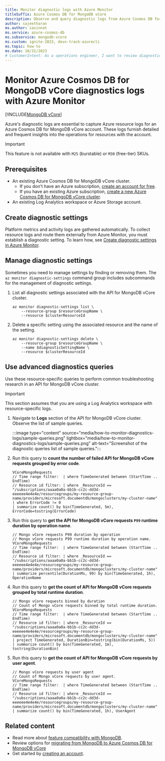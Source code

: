 ```yaml
---
title: Monitor diagnostic logs with Azure Monitor
titleSuffix: Azure Cosmos DB for MongoDB vCore
description: Observe and query diagnostic logs from Azure Cosmos DB for MongoDB vCore using Azure Monitor Log Analytics.
author: sajeetharan
ms.author: sasinnat
ms.service: azure-cosmos-db
ms.subservice: mongodb-vcore
ms.custom: ignite-2023, devx-track-azurecli
ms.topic: how-to
ms.date: 10/31/2023
# CustomerIntent: As a operations engineer, I want to review diagnostic logs so that I troubleshoot issues as they occur.
---
```


# Monitor Azure Cosmos DB for MongoDB vCore diagnostics logs with Azure Monitor

[!INCLUDE[MongoDB vCore](~/reusable-content/ce-skilling/azure/includes/cosmos-db/includes/appliesto-mongodb-vcore.md)]

Azure's diagnostic logs are essential to capture Azure resource logs for an Azure Cosmos DB for MongoDB vCore account. These logs furnish detailed and frequent insights into the operations for resources with the account.

> [!IMPORTANT]
> This feature is not available with `M25` (burstable) or `M30` (free-tier) SKUs.

## Prerequisites

- An existing Azure Cosmos DB for MongoDB vCore cluster.
  - If you don't have an Azure subscription, [create an account for free](https://azure.microsoft.com/free).
  - If you have an existing Azure subscription, [create a new Azure Cosmos DB for MongoDB vCore cluster](quickstart-portal.md).
- An existing Log Analytics workspace or Azure Storage account.

## Create diagnostic settings

Platform metrics and activity logs are gathered automatically. To collect resource logs and route them externally from Azure Monitor, you must establish a diagnostic setting. To learn how, see [Create diagnostic settings in Azure Monitor](/azure/azure-monitor/essentials/create-diagnostic-settings?tabs=cli).

## Manage diagnostic settings

Sometimes you need to manage settings by finding or removing them. The `az monitor diagnostic-settings` command group includes subcommands for the management of diagnostic settings.

1. List all diagnostic settings associated with the API for MongoDB vCore cluster.

    ```azurecli
    az monitor diagnostic-settings list \
        --resource-group $resourceGroupName \
        --resource $clusterResourceId
    ```

1. Delete a specific setting using the associated resource and the name of the setting.

    ```azurecli
    az monitor diagnostic-settings delete \
        --resource-group $resourceGroupName \
        --name $diagnosticSettingName \
        --resource $clusterResourceId
    ```

## Use advanced diagnostics queries

Use these resource-specific queries to perform common troubleshooting research in an API for MongoDB vCore cluster.

> [!IMPORTANT]
> This section assumes that you are using a Log Analytics workspace with resource-specific logs.

1. Navigate to **Logs** section of the API for MongoDB vCore cluster. Observe the list of sample queries.

    :::image type="content" source="media/how-to-monitor-diagnostics-logs/sample-queries.png" lightbox="media/how-to-monitor-diagnostics-logs/sample-queries.png" alt-text="Screenshot of the diagnostic queries list of sample queries.":::

1. Run this query to **count the number of failed API for MongoDB vCore requests grouped by error code**.

    ```Kusto
    VCoreMongoRequests
    // Time range filter:  | where TimeGenerated between (StartTime .. EndTime)
    // Resource id filter: | where _ResourceId == "/subscriptions/aaaa0a0a-bb1b-cc2c-dd3d-eeeeee4e4e4e/resourcegroups/my-resource-group-name/providers/microsoft.documentdb/mongoclusters/my-cluster-name"
    | where ErrorCode != 0
    | summarize count() by bin(TimeGenerated, 5m), ErrorCode=tostring(ErrorCode)
    ```

1. Run this query to **get the API for MongoDB vCore requests `P99` runtime duration by operation name**.

    ```Kusto
    // Mongo vCore requests P99 duration by operation 
    // Mongo vCore requests P99 runtime duration by operation name. 
    VCoreMongoRequests
    // Time range filter:  | where TimeGenerated between (StartTime .. EndTime)
    // Resource id filter: | where _ResourceId == "/subscriptions/aaaa0a0a-bb1b-cc2c-dd3d-eeeeee4e4e4e/resourcegroups/my-resource-group-name/providers/microsoft.documentdb/mongoclusters/my-cluster-name"
    | summarize percentile(DurationMs, 99) by bin(TimeGenerated, 1h), OperationName
    ```

1. Run this query to **get the count of API for MongoDB vCore requests grouped by total runtime duration**.

    ```Kusto
    // Mongo vCore requests binned by duration 
    // Count of Mongo vCore requests binned by total runtime duration. 
    VCoreMongoRequests
    // Time range filter:  | where TimeGenerated between (StartTime .. EndTime)
    // Resource id filter: | where _ResourceId == "/subscriptions/aaaa0a0a-bb1b-cc2c-dd3d-eeeeee4e4e4e/resourcegroups/my-resource-group-name/providers/microsoft.documentdb/mongoclusters/my-cluster-name"
    | project TimeGenerated, DurationBin=tostring(bin(DurationMs, 5))
    | summarize count() by bin(TimeGenerated, 1m), tostring(DurationBin)
    ```

1. Run this query to **get the count of API for MongoDB vCore requests by user agent**.

    ```Kusto
    // Mongo vCore requests by user agent 
    // Count of Mongo vCore requests by user agent. 
    VCoreMongoRequests
    // Time range filter:  | where TimeGenerated between (StartTime .. EndTime)
    // Resource id filter: | where _ResourceId == "/subscriptions/aaaa0a0a-bb1b-cc2c-dd3d-eeeeee4e4e4e/resourcegroups/my-resource-group-name/providers/microsoft.documentdb/mongoclusters/my-cluster-name"
    | summarize count() by bin(TimeGenerated, 1h), UserAgent
    ```

## Related content

- Read more about [feature compatibility with MongoDB](compatibility.md).
- Review options for [migrating from MongoDB to Azure Cosmos DB for MongoDB vCore](migration-options.md)
- Get started by [creating an account](quickstart-portal.md).
